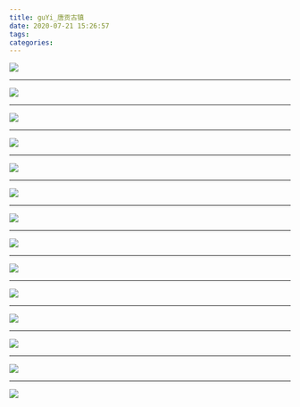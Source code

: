 ```yaml
---
title: guYi_唐贡古镇
date: 2020-07-21 15:26:57
tags:
categories:
---
```




![](./tangGong_001.jpg)

<!--more-->

***

![](./tangGong_002.jpg)

***

![](./tangGong_003.jpg)

***

![](./tangGong_004.jpg)

***

![](./tangGong_005.jpg)

***

![](./tangGong_006.jpg)

***

![](./tangGong_007.jpg)

***

![](./tangGong_008.jpg)

***

![](./tangGong_009.jpg)

***

![](./tangGong_010.jpg)

***

![](./tangGong_011.jpg)

***

![](./tangGong_012.jpg)

***

![](./tangGong_013.jpg)

***

![](./tangGong_014.jpg)